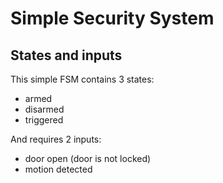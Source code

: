 # Simple Security System

## States and inputs
This simple FSM contains 3 states:
- armed
- disarmed
- triggered

And requires 2 inputs:
- door open (door is not locked)
- motion detected
